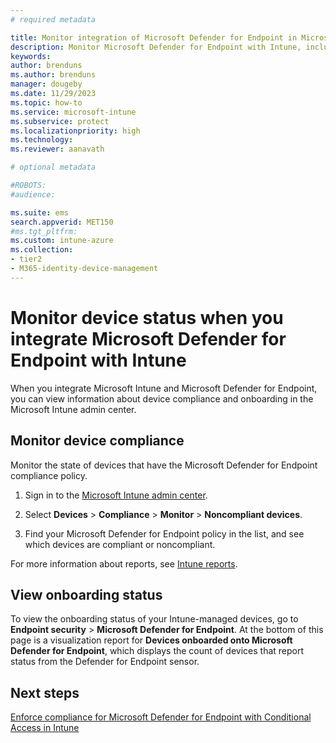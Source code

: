 ```yaml
---
# required metadata

title: Monitor integration of Microsoft Defender for Endpoint in Microsoft Intune
description: Monitor Microsoft Defender for Endpoint with Intune, including device compliance and onboarding status.
keywords:
author: brenduns 
ms.author: brenduns
manager: dougeby
ms.date: 11/29/2023
ms.topic: how-to
ms.service: microsoft-intune
ms.subservice: protect
ms.localizationpriority: high
ms.technology:
ms.reviewer: aanavath

# optional metadata

#ROBOTS:
#audience:

ms.suite: ems
search.appverid: MET150
#ms.tgt_pltfrm:
ms.custom: intune-azure
ms.collection:
- tier2
- M365-identity-device-management
---
```


# Monitor device status when you integrate Microsoft Defender for Endpoint with Intune

When you integrate Microsoft Intune and Microsoft Defender for Endpoint, you can view information about device compliance and onboarding in the Microsoft Intune admin center.

## Monitor device compliance

Monitor the state of devices that have the Microsoft Defender for Endpoint compliance policy.

1. Sign in to the [Microsoft Intune admin center](https://go.microsoft.com/fwlink/?linkid=2109431).

2. Select **Devices** > **Compliance** > **Monitor** > **Noncompliant devices**.

3. Find your Microsoft Defender for Endpoint policy in the list, and see which devices are compliant or noncompliant.

For more information about reports, see [Intune reports](../fundamentals/reports.md).

## View onboarding status

To view the onboarding status of your Intune-managed devices, go to **Endpoint security** > **Microsoft Defender for Endpoint**. At the bottom of this page is a visualization report for **Devices onboarded onto Microsoft Defender for Endpoint**, which displays the count of devices that report status from the Defender for Endpoint sensor.

## Next steps

[Enforce compliance for Microsoft Defender for Endpoint with Conditional Access in Intune](../protect/advanced-threat-protection.md)
